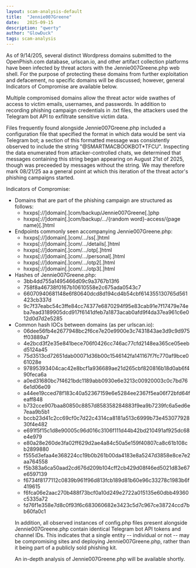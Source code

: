```yaml
---
layout: scam-analysis-default
title:  "Jennie007Greene"
date:   2025-09-15
description: "qwerty"
author: "GlowDuck"
tags: scam-analysis
---
```


As of 9/14/205, several distinct Wordpress domains submitted to the OpenPhish.com database, urlscan.io, and other artifact collection platforms have been infected by threat actors with the Jennie007Greene.php web shell. For the purpose of protecting these domains from further exploitation and defacement, no specific domains will be discussed; however, general Indicators of Compromise are available below.

Multiple compromised domains allow the threat actor wide swathes of access to victim emails, usernames, and passwords. In addition to recording phishing campaign credentials in .txt files, the attackers used the Telegram bot API to exfiltrate sensitive victim data.

Files frequently found alongside Jennie007Greene.php included a configuration file that specified the format in which data would be sent via Telegram bot; a section of this formatted message was consistently observed to include the string "@SMARTMACBOOKBOT*TFCU". Inspecting the data enumerated from attacker-controlled chats, we determined that messages containing this string began appearing on August 21st of 2025, though was preceeded by messages without the string. We may therefore mark 08/21/25 aa a general point at which this iteration of the threat actor's phishing campaigns started.

Indicators of Compromise:
<ul>
    <li>Domains that are part of the phishing campaign are structured as follows:
        <ul>
            <li>hxxps[://]domain[.]com/backup/Jennie007Greene[.]php </li>
            <li>hxxps[://]domain[.]com/backup/.../{random word}-access/{page name}[.]html</li>
        </ul>
    </li>
    <li> Endpoints commonly seen accompanying Jennie007Greene.php:
        <ul>
            <li>hxxps[://]domain[.]com/.../ss[.]html</li>
            <li>hxxps[://]domain[.]com/.../details[.]html</li>
            <li>hxxps[://]domain[.]com/.../otp[.]html</li>
            <li>hxxps[://]domain[.]com/.../personal[.]html</li>
            <li>hxxps[://]domain[.]com/.../otp2[.]html</li>
            <li>hxxps[://]domain[.]com/.../otp3[.]html</li>
        </ul>
    <li> Hashes of Jennie007Greene.php:
        <ul>
            <li>3bb4dd755a1495466d09c9a3767b13f6</li>
            <li>758f8a46738f0167b10610558e2c675ada0543c7</li>
            <li>66070940681148e6f80640dcd8d194cd4b54cbf614355130765d561423cb337d</li>
            <li>9c7f37eabc54c3ffe84cc74377e6870294f95e83cab91e7f17479e74eba7ead3189905dcd917f6141dfeb7a1873acab0afd9f4da37ea961c6e012d0d7d2e5285</li>
        </ul>
    </li>
    <li> Common hash IOCs between domains (as per urlscan.io):
        <ul>
            <li>06dee56fb4e2677948bc2f6ce7e20e9900e3c7431843ae3d9c9d975ff03889a7</li>
            <li>4e2bcd3f2e35e841bece706f0426cc746ac77cfd2148ea365ce05eebd5124a45</li>
            <li>75d3513cd72651dab00071d36b00c1546142fa141167f7fc770af9bce061028e</li>
            <li>97895393404cac42e8bcf1a936689ae21d265cbf820816b18d0ab6f490feca6a</li>
            <li>a0ed31680bc7f4621bdc1189abb0930e6e3213c00920003c0c7bd766e1d06e09</li>
            <li>a44ee19cced78f183c40a52367159e6e5284ee2367f5ea06f72bfd64feaff848</li>
            <li>b732cce907baa80850c8857d858358284883f9ea9b7239fc6a5ed6e7eaa9b5b1</li>
            <li>bccb23d41c2cc69cf0c7d22c4314ca8181a513c6999b73e45307792830f4e482</li>
            <li>e691f5f15c1d8e90005c96d016c3106f111d44b42bd210491af925dc68e4e979</li>
            <li>e80a28e260de3fa02ff629d2ae4a84c50a5e159f40807ca8c61b108cb2899880</li>
            <li>f555d3efaa4e368224cc19b0b261b00da4183e8a5247d3858e8ce7e2aa764558</li>
            <li>f5b383a6ca50aad2cd676d209b104cff2cb429d08f46ed5021d83e67e6597139</li>
            <li>f6734f8177112c0839b961f96d813fcb189d81b60e96c33278c1983b6f419615</li>
            <li>f6fca06e2aac270b488f73bcf0a10d249e2722a015135e60dbb49360c5335a72</li>
            <li>fd76f1e358e7d8c0f93f6c683060682e3423c5d7c967ce38724ccd7bb60fa0c1</li>
        </ul>
    </li>

In addition, all observed instances of config.php files present alongside Jennie007Greene.php contain identical Telegram bot API tokens and channel IDs. This indicates that a single entity -- individual or not -- may be compromising sites and deploying Jennie007Greene.php, rather than it being part of a publicly sold phishing kit.

An in-depth analysis of Jennie007Greene.php will be available shortly.
